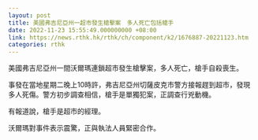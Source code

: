 ```yaml
---
layout: post
title: 美國弗吉尼亞州一超市發生槍擊案　多人死亡包括槍手
date: 2022-11-23 15:55:49.000000000 +08:00
link: https://news.rthk.hk/rthk/ch/component/k2/1676887-20221123.htm
categories: rthk
---
```


美國弗吉尼亞州一間沃爾瑪連鎖超市發生槍擊案，多人死亡，槍手自殺喪生。

事發在當地星期二晚上10時許，弗吉尼亞州切薩皮克市警方接報趕到超市，發現多人死傷。警方初步調查相信，槍手是單獨犯案，正調查行兇動機。

有報道說，槍手是超市的經理。

沃爾瑪對事件表示震驚，正與執法人員緊密合作。
